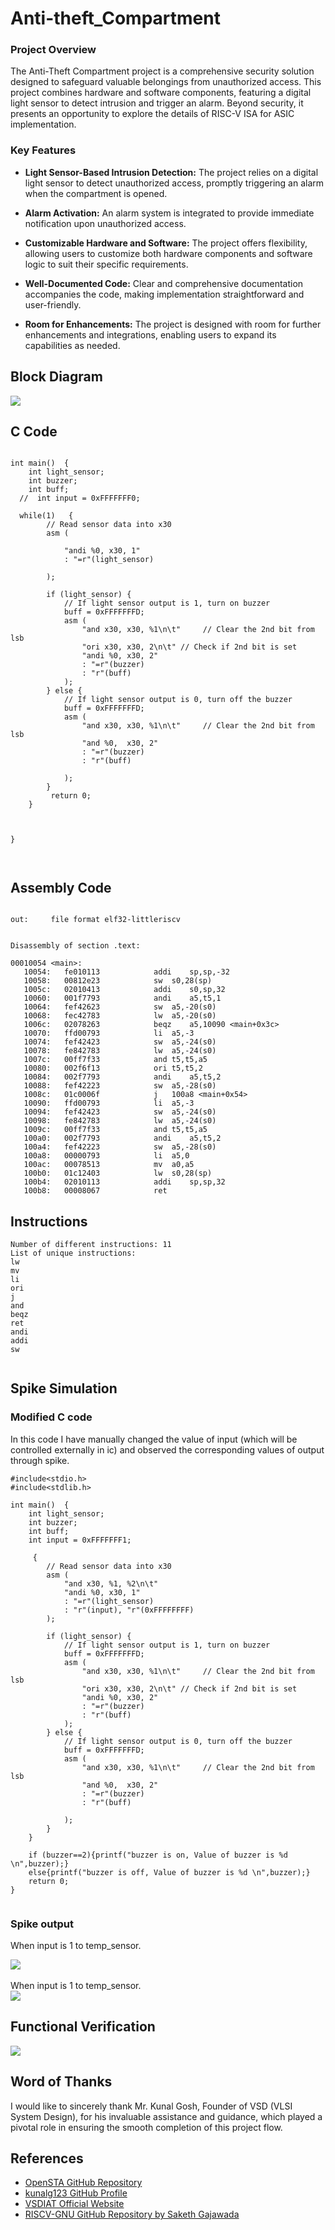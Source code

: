 # Anti-theft_Compartment

### Project Overview

The Anti-Theft Compartment project is a comprehensive security solution designed to safeguard valuable belongings from unauthorized access. This project combines hardware and software components, featuring a digital light sensor to detect intrusion and trigger an alarm. Beyond security, it presents an opportunity to explore the details of RISC-V ISA for ASIC implementation.

### Key Features

- **Light Sensor-Based Intrusion Detection:** The project relies on a digital light sensor to detect unauthorized access, promptly triggering an alarm when the compartment is opened.

- **Alarm Activation:** An alarm system is integrated to provide immediate notification upon unauthorized access.

- **Customizable Hardware and Software:** The project offers flexibility, allowing users to customize both hardware components and software logic to suit their specific requirements.

- **Well-Documented Code:** Clear and comprehensive documentation accompanies the code, making implementation straightforward and user-friendly.

- **Room for Enhancements:** The project is designed with room for further enhancements and integrations, enabling users to expand its capabilities as needed.

<h2>Block Diagram</h2>
<div>
	<img src="https://github.com/NiteshIIITB/Anti-theft_Compartment/assets/140998787/3d857054-9e97-4d45-b923-02434353f34d">

</div>


<h2>C Code</h2>

```

int main()  {
    int light_sensor;
    int buzzer;
    int buff;
  //  int input = 0xFFFFFFF0;
    
  while(1)   {
        // Read sensor data into x30
        asm (
            
            "andi %0, x30, 1"
            : "=r"(light_sensor)
             
        );

        if (light_sensor) {
            // If light sensor output is 1, turn on buzzer
            buff = 0xFFFFFFFD;
            asm (
                "and x30, x30, %1\n\t"     // Clear the 2nd bit from lsb
                "ori x30, x30, 2\n\t" // Check if 2nd bit is set
                "andi %0, x30, 2"
                : "=r"(buzzer)
                : "r"(buff)
            );
        } else {
            // If light sensor output is 0, turn off the buzzer
            buff = 0xFFFFFFFD;
            asm (
                "and x30, x30, %1\n\t"     // Clear the 2nd bit from lsb
                "and %0,  x30, 2"
                : "=r"(buzzer)
                : "r"(buff)
              
            );
        }
         return 0;
    }
    
   
   
}



```



<h2>Assembly Code</h2>



```

out:     file format elf32-littleriscv


Disassembly of section .text:

00010054 <main>:
   10054:	fe010113          	addi	sp,sp,-32
   10058:	00812e23          	sw	s0,28(sp)
   1005c:	02010413          	addi	s0,sp,32
   10060:	001f7793          	andi	a5,t5,1
   10064:	fef42623          	sw	a5,-20(s0)
   10068:	fec42783          	lw	a5,-20(s0)
   1006c:	02078263          	beqz	a5,10090 <main+0x3c>
   10070:	ffd00793          	li	a5,-3
   10074:	fef42423          	sw	a5,-24(s0)
   10078:	fe842783          	lw	a5,-24(s0)
   1007c:	00ff7f33          	and	t5,t5,a5
   10080:	002f6f13          	ori	t5,t5,2
   10084:	002f7793          	andi	a5,t5,2
   10088:	fef42223          	sw	a5,-28(s0)
   1008c:	01c0006f          	j	100a8 <main+0x54>
   10090:	ffd00793          	li	a5,-3
   10094:	fef42423          	sw	a5,-24(s0)
   10098:	fe842783          	lw	a5,-24(s0)
   1009c:	00ff7f33          	and	t5,t5,a5
   100a0:	002f7793          	andi	a5,t5,2
   100a4:	fef42223          	sw	a5,-28(s0)
   100a8:	00000793          	li	a5,0
   100ac:	00078513          	mv	a0,a5
   100b0:	01c12403          	lw	s0,28(sp)
   100b4:	02010113          	addi	sp,sp,32
   100b8:	00008067          	ret

```

<h2>Instructions</h2>

```
Number of different instructions: 11
List of unique instructions:
lw
mv
li
ori
j
and
beqz
ret
andi
addi
sw


```

## Spike Simulation
### Modified C code

In this code I have manually changed the value of input (which will be controlled externally in ic) and observed the corresponding values of output through spike.

```
#include<stdio.h>
#include<stdlib.h>

int main()  {
    int light_sensor;
    int buzzer;
    int buff;
    int input = 0xFFFFFFF1;
    
     {
        // Read sensor data into x30
        asm (
            "and x30, %1, %2\n\t"
            "andi %0, x30, 1"
            : "=r"(light_sensor)
            : "r"(input), "r"(0xFFFFFFFF)
        );

        if (light_sensor) {
            // If light sensor output is 1, turn on buzzer
            buff = 0xFFFFFFFD;
            asm (
                "and x30, x30, %1\n\t"     // Clear the 2nd bit from lsb
                "ori x30, x30, 2\n\t" // Check if 2nd bit is set
                "andi %0, x30, 2"
                : "=r"(buzzer)
                : "r"(buff)
            );
        } else {
            // If light sensor output is 0, turn off the buzzer
            buff = 0xFFFFFFFD;
            asm (
                "and x30, x30, %1\n\t"     // Clear the 2nd bit from lsb
                "and %0,  x30, 2"
                : "=r"(buzzer)
                : "r"(buff)
              
            );
        }
    }
    
    if (buzzer==2){printf("buzzer is on, Value of buzzer is %d \n",buzzer);}
    else{printf("buzzer is off, Value of buzzer is %d \n",buzzer);}
    return 0;
}


```

### Spike output
When input is 1 to temp_sensor.
<div>
	<img src= https://github.com/NiteshVLSI/Anti-theft_Compartment/assets/140998787/2e9871ac-6e0a-4698-aaff-55c275c66bfe>

</div>

<br>
When input is 1 to temp_sensor.
<div>
	<img src= "https://github.com/NiteshVLSI/Anti-theft_Compartment/assets/140998787/e82aa641-7bac-478f-a171-662f50569bf3">

</div>

## Functional Verification
<div>
	<img src= https://github.com/NiteshVLSI/Anti-theft_Compartment/assets/140998787/ee138bb5-2e5d-418b-830a-7b65128f3ee4 >
	

</div>


</div>


## Word of Thanks

I would like to sincerely thank Mr. Kunal Gosh, Founder of VSD (VLSI System Design), for his invaluable assistance and guidance, which played a pivotal role in ensuring the smooth completion of this project flow.


## References

- [OpenSTA GitHub Repository](https://github.com/The-OpenROAD-Project/OpenSTA.git)
- [kunalg123 GitHub Profile](https://github.com/kunalg123)
- [VSDIAT Official Website](https://www.vsdiat.com)
- [RISCV-GNU GitHub Repository by Saketh Gajawada](https://github.com/SakethGajawada/RISCV-GNU)

